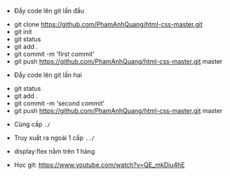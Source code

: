 - Đẩy code lên git lần đầu
 + git clone https://github.com/PhamAnhQuang/html-css-master.git
 + git init
 + git status
 + git add .
 + git commit -m 'first commit'
 + git push https://github.com/PhamAnhQuang/html-css-master.git master
- Đẩy code lên git lần hai
 + git status
 + git add .
 + git commit -m 'second commit'
 + git push https://github.com/PhamAnhQuang/html-css-master.git master
- Cùng cấp `./`
- Truy xuất ra ngoài 1 cấp `../`
- display:flex nằm trên 1 hàng

- Học git: https://www.youtube.com/watch?v=QE_mkDiu4hE